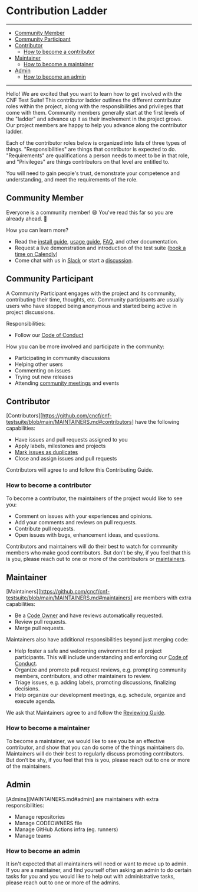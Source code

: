 # Contribution Ladder

---
* [Community Member](#community-member)
* [Community Participant](#community-participant)
* [Contributor](#contributor)
  * [How to become a contributor](#how-to-become-a-contributor)
* [Maintainer](#maintainer)
  * [How to become a maintainer](#how-to-become-a-maintainer)
* [Admin](#admin)
  * [How to become an admin](#admin)
---

Hello! We are excited that you want to learn how to get involved with the CNF Test Suite! This contributor ladder outlines the different contributor roles within the project, along with the responsibilities and privileges that come with them. Community members generally start at the first levels of the "ladder" and advance up it as their involvement in the project grows. Our project members are happy to help you advance along the contributor ladder.

Each of the contributor roles below is organized into lists of three types of things. "Responsibilities" are things that contributor is expected to do. "Requirements" are qualifications a person needs to meet to be in that role, and "Privileges" are things contributors on that level are entitled to.

You will need to gain people's trust, demonstrate your competence and understanding, and meet the requirements of the role.

## Community Member

Everyone is a community member! 😄 You've read this far so you are already ahead. 💯

How you can learn more?

* Read the [install guide](INSTALL.md), [usage guide](USAGE.md), [FAQ](FAQ.md), and other documentation.
* Request a live demonstration and introduction of the test suite ([book a time on Calendly](https://calendly.com/cnftestsuite))
* Come chat with us in [Slack](https://cloud-native.slack.com/archives/C014TNCEX8R) or start a [discussion](https://github.com/cncf/cnf-testsuite/discussions).

## Community Participant

A Community Participant engages with the project and its community, contributing their time, thoughts, etc. Community participants are usually users who have stopped being anonymous and started being active in project discussions.

Responsibilities:
- Follow our [Code of Conduct](code-of-conduct.md)

How you can be more involved and participate in the community:

* Participating in community discussions
* Helping other users
* Commenting on issues
* Trying out new releases
* Attending [community meetings](https://github.com/cncf/cnf-testsuite#communication-and-community-meetings) and events

## Contributor

[Contributors][https://github.com/cncf/cnf-testsuite/blob/main/MAINTAINERS.md#contributors] have the following capabilities:

* Have issues and pull requests assigned to you
* Apply labels, milestones and projects
* [Mark issues as duplicates](https://help.github.com/en/articles/about-duplicate-issues-and-pull-requests)
* Close and assign issues and pull requests

Contributors will agree to and follow this Contributing Guide.

### How to become a contributor

To become a contributor, the maintainers of the project would like to see you:

* Comment on issues with your experiences and opinions.
* Add your comments and reviews on pull requests.
* Contribute pull requests.
* Open issues with bugs, enhancement ideas, and questions.

Contributors and maintainers will do their best to watch for community members
who make good contributors. But don’t be shy, if you feel that this is you,
please reach out to one or more of the contributors or [maintainers](MAINTAINERS.md).


## Maintainer

[Maintainers][https://github.com/cncf/cnf-testsuite/blob/main/MAINTAINERS.md#maintainers] are members with extra capabilities:

* Be a [Code Owner](.github/CODEOWNERS) and have reviews automatically requested.
* Review pull requests.
* Merge pull requests.

Maintainers also have additional responsibilities beyond just merging code:

* Help foster a safe and welcoming environment for all project participants.
  This will include understanding and enforcing our [Code of Conduct](code-of-conduct.md).
* Organize and promote pull request reviews, e.g. prompting community members,
  contributors, and other maintainers to review.
* Triage issues, e.g. adding labels, promoting discussions, finalizing decisions.
* Help organize our development meetings, e.g. schedule, organize and
  execute agenda.

We ask that Maintainers agree to and follow the [Reviewing Guide](REVIEWING.md).


### How to become a maintainer

To become a maintainer, we would like to see you be an effective
contributor, and show that you can do some of the things maintainers do.
Maintainers will do their best to regularly discuss promoting contributors. But
don’t be shy, if you feel that this is you, please reach out to one or more of
the maintainers.

## Admin

[Admins][MAINTAINERS.md#admin] are maintainers with extra responsibilities:


* Manage repositories
* Manage CODEOWNERS file
* Manage GitHub Actions infra (eg. runners)
* Manage teams


### How to become an admin

It isn't expected that all maintainers will need or want to move up to admin. If
you are a maintainer, and find yourself often asking an admin to do certain
tasks for you and you would like to help out with administrative tasks, please
reach out to one or more of the admins.

